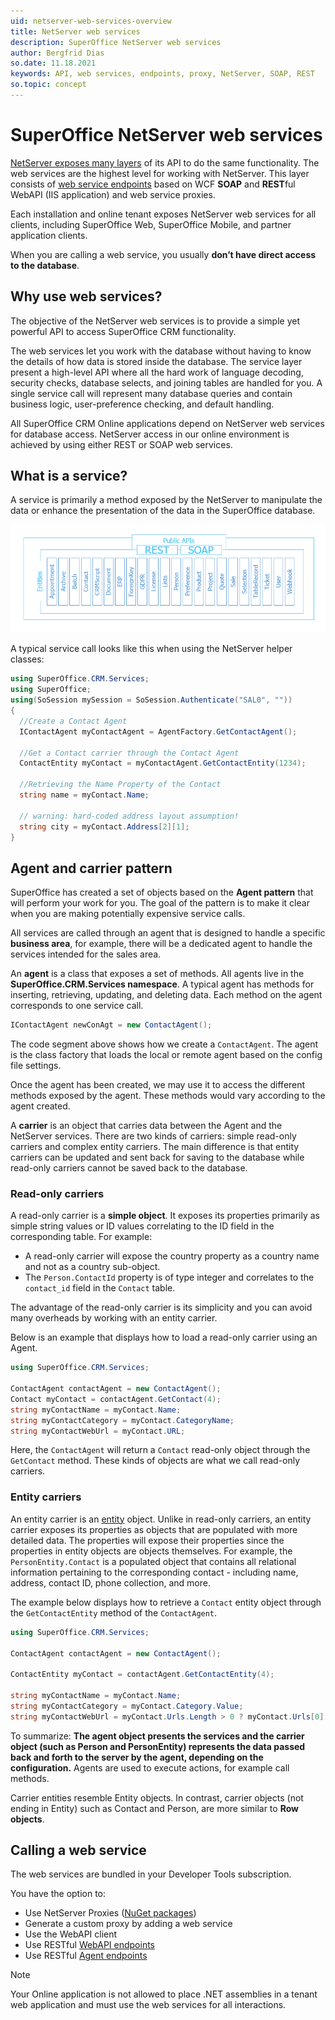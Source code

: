 ```yaml
---
uid: netserver-web-services-overview
title: NetServer web services
description: SuperOffice NetServer web services
author: Bergfrid Dias
so.date: 11.18.2021
keywords: API, web services, endpoints, proxy, NetServer, SOAP, REST
so.topic: concept
---
```


# SuperOffice NetServer web services

[NetServer exposes many layers][3] of its API to do the same functionality.
The web services are the highest level for working with NetServer. This layer consists of [web service endpoints][2] based on WCF **SOAP** and **REST**ful WebAPI (IIS application) and web service proxies.

Each installation and online tenant exposes NetServer web services for all clients, including SuperOffice Web, SuperOffice Mobile, and partner application clients.

When you are calling a web service, you usually **don’t have direct access to the database**.

## Why use web services?

The objective of the NetServer web services is to provide a simple yet powerful API to access SuperOffice CRM functionality.

The web services let you work with the database without having to know the details of how data is stored inside the database. The service layer present a high-level API where all the hard work of language decoding, security checks, database selects, and joining tables are handled for you. A single service call will represent many database queries and contain business logic, user-preference checking, and default handling.

All SuperOffice CRM Online applications depend on NetServer web services for database access. NetServer access in our online environment is achieved by using either REST or SOAP web services.

## What is a service?

A service is primarily a method exposed by the NetServer to manipulate the data or enhance the presentation of the data in the SuperOffice database.

![NetServer web services][img1]

A typical service call looks like this when using the NetServer helper classes:

```csharp
using SuperOffice.CRM.Services;
using SuperOffice;
using(SoSession mySession = SoSession.Authenticate("SAL0", ""))
{
  //Create a Contact Agent
  IContactAgent myContactAgent = AgentFactory.GetContactAgent();

  //Get a Contact carrier through the Contact Agent
  ContactEntity myContact = myContactAgent.GetContactEntity(1234);

  //Retrieving the Name Property of the Contact
  string name = myContact.Name;

  // warning: hard-coded address layout assumption!
  string city = myContact.Address[2][1];
}
```

## Agent and carrier pattern

SuperOffice has created a set of objects based on the **Agent pattern** that will perform your work for you. The goal of the pattern is to make it clear when you are making potentially expensive service calls.

All services are called through an agent that is designed to handle a specific **business area**, for example, there will be a dedicated agent to handle the services intended for the sales area.

An **agent** is a class that exposes a set of methods. All agents live in the **SuperOffice.CRM.Services namespace**. A typical agent has methods for inserting, retrieving, updating, and deleting data. Each method on the agent corresponds to one service call.

```csharp
IContactAgent newConAgt = new ContactAgent();
```

The code segment above shows how we create a `ContactAgent`. The agent is the class factory that loads the local or remote agent based on the config file settings.

Once the agent has been created, we may use it to access the different methods exposed by the agent. These methods would vary according to the agent created.

A **carrier** is an object that carries data between the Agent and the NetServer services. There are two kinds of carriers: simple read-only carriers and complex entity carriers. The main difference is that entity carriers can be updated and sent back for saving to the database while read-only carriers cannot be saved back to the database.

### Read-only carriers

A read-only carrier is a **simple object**. It exposes its properties primarily as simple string values or ID values correlating to the ID field in the corresponding table. For example:

* A read-only carrier will expose the country property as a country name and not as a country sub-object.
* The `Person.ContactId` property is of type integer and correlates to the `contact_id` field in the `Contact` table.

The advantage of the read-only carrier is its simplicity and you can avoid many overheads by working with an entity carrier.

Below is an example that displays how to load a read-only carrier using an Agent.

```csharp
using SuperOffice.CRM.Services;

ContactAgent contactAgent = new ContactAgent();
Contact myContact = contactAgent.GetContact(4);
string myContactName = myContact.Name;
string myContactCategory = myContact.CategoryName;
string myContactWebUrl = myContact.URL;
```

Here, the `ContactAgent` will return a `Contact` read-only object through the `GetContact` method. These kinds of objects are what we call read-only carriers.

### Entity carriers

An entity carrier is an [entity][1] object. Unlike in read-only carriers, an entity carrier exposes its properties as objects that are populated with more detailed data. The properties will expose their properties since the properties in entity objects are objects themselves. For example, the `PersonEntity.Contact` is a populated object that contains all relational information pertaining to the corresponding contact - including name, address, contact ID, phone collection, and more.

The example below displays how to retrieve a `Contact` entity object through the `GetContactEntity` method of the `ContactAgent`.

```csharp
using SuperOffice.CRM.Services;

ContactAgent contactAgent = new ContactAgent();

ContactEntity myContact = contactAgent.GetContactEntity(4);

string myContactName = myContact.Name;
string myContactCategory = myContact.Category.Value;
string myContactWebUrl = myContact.Urls.Length > 0 ? myContact.Urls[0].Value : "";
```

To summarize: **The agent object presents the services and the carrier object (such as Person and PersonEntity) represents the data passed back and forth to the server by the agent, depending on the configuration.** Agents are used to execute actions, for example call methods.

Carrier entities resemble Entity objects. In contrast, carrier objects (not ending in Entity) such as Contact and Person, are more similar to **Row objects**.

## Calling a web service

The web services are bundled in your Developer Tools subscription.

You have the option to:

* Use NetServer Proxies ([NuGet packages][6])
* Generate a custom proxy by adding a web service
* Use the WebAPI client
* Use RESTful [WebAPI endpoints][7]
* Use RESTful [Agent endpoints][8]

> [!NOTE]
> Your Online application is not allowed to place .NET assemblies in a tenant web application and must use the web services for all interactions.

<!-- Referenced links -->
[1]: ../entities/index.md
[2]: endpoints.md
[3]: ../index.md
[6]: https://www.nuget.org/packages/SuperOffice.NetServer.Services
[7]: ../../api-reference/restful/rest/index.md
[8]: ../../api-reference/restful/agent/index.md

<!-- Referenced images -->
[img1]: media/netserver-web-services.png
